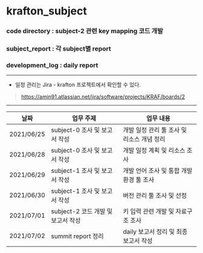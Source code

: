 # krafton_subject

### code directory : subject-2 관련 key mapping 코드 개발<br>
### subject_report : 각 subject별 report<br>
### development_log : daily report<br>

---

* 일정 관리는 Jira - krafton 프로젝트에서 확인할 수 있다.<br>
> https://amin91.atlassian.net/jira/software/projects/KRAF/boards/2

---

|날짜|업무 주제|업무 내용|
|------|---|---|
|2021/06/25|subject-0 조사 및 보고서 작성|개발 일정 관리 툴 조사 및 리소스 개념 정리|
|2021/06/28|subject-0 조사 및 보고서 작성|개발 일정 계획 및 리소스 조사|
|2021/06/29|subject-1 조사 및 보고서 작성|개발 언어 조사 및 통합 개발 환경 툴 조사|
|2021/06/30|subject-1 조사 및 보고서 작성|버전 관리 툴 조사 및 선정|
|2021/07/01|subject-2 코드 개발 및 보고서 작성|키 입력 관련 개발 및 자료구조 조사|
|2021/07/02|summit report 정리|daily 보고서 정리 및 최종 보고서 작성|
